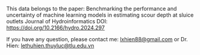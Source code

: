 This data belongs to the paper: Benchmarking the performance and uncertainty of machine learning models in estimating scour depth at sluice outlets
Journal of Hydroinformatics
DOI: https://doi.org/10.2166/hydro.2024.297

If you have any question, please contact me: lxhien88@gmail.com or Dr. Hien: lethuhien.thuyluc@tlu.edu.vn
